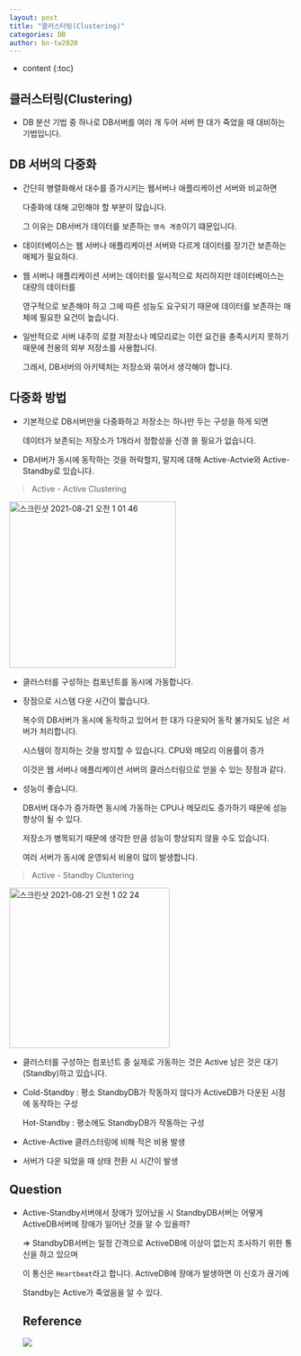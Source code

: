 ```yaml
---
layout: post
title: "클러스터링(Clustering)"
categories: DB
author: bn-tw2020
---
```

* content
{:toc}


## 클러스터링(Clustering)

* DB 분산 기법 중 하나로 DB서버를 여러 개 두어 서버 한 대가 죽었을 때 대비하는 기법입니다.





## DB 서버의 다중화

* 간단히 병렬화해서 대수를 증가시키는 웹서버나 애플리케이션 서버와 비교하면

  다중화에 대해 고민해야 할 부분이 많습니다.

  그 이유는 DB서버가 데이터를 보존하는 `영속 계층`이기 떄문입니다.

* 데이터베이스는 웹 서버나 애플리케이션 서버와 다르게 데이터를 장기간 보존하는 매체가 필요하다.

* 웹 서버나 애플리케이션 서버는 데이터를 일시적으로 처리하지만 데이터베이스는 대량의 데이터를

  영구적으로 보존해야 하고 그에 따른 성능도 요구되기 때문에 데이터를 보존하는 매체에 필요한 요건이 높습니다.

* 일반적으로 서버 내주의 로컬 저장소나 메모리로는 이런 요건을 충족시키지 못하기 때문에 전용의 외부 저장소를 사용합니다.

  그래서, DB서버의 아키텍처는 저장소와 묶어서 생각해야 합니다.


## 다중화 방법

* 기본적으로 DB서버만을 다중화하고 저장소는 하나만 두는 구성을 하게 되면

  데이터가 보존되는 저장소가 1개라서 정합성을 신경 쓸 필요가 없습니다.

* DB서버가 동시에 동작하는 것을 허락할지, 말지에 대해 Active-Actvie와 Active-Standby로 있습니다.

> Active - Active Clustering

<img width="296" alt="스크린샷 2021-08-21 오전 1 01 46" src="https://user-images.githubusercontent.com/66770613/130261329-dfeb7a0b-d3bc-4143-af12-45ce18d70458.png">  

* 클러스터를 구성하는 컴포넌트를 동시에 가동합니다.

* 장점으로 시스템 다운 시간이 짧습니다.

  복수의 DB서버가 동시에 동작하고 있어서 한 대가 다운되어 동작 불가되도 남은 서버가 처리합니다.

  시스템이 정지하는 것을 방지할 수 있습니다. CPU와 메모리 이용률이 증가

  이것은 웹 서버나 애플리케이션 서버의 클러스터링으로 얻을 수 있는 장점과 같다.

* 성능이 좋습니다.

  DB서버 대수가 증가하면 동시에 가동하는 CPU나 메모리도 증가하기 때문에 성능향상이 될 수 있다.

  저장소가 병목되기 때문에 생각한 만큼 성능이 향상되지 않을 수도 있습니다.

  여러 서버가 동시에 운영되서 비용이 많이 발생합니다.


> Active - Standby Clustering

<img width="285" alt="스크린샷 2021-08-21 오전 1 02 24" src="https://user-images.githubusercontent.com/66770613/130261378-24b71f3e-e251-4fb1-8baf-f3a0871600ce.png">  

* 클러스터를 구성하는 컴포넌트 중 실제로 가동하는 것은 Active 남은 것은 대기(Standby)하고 있습니다.

* Cold-Standby : 평소 StandbyDB가 작동하지 않다가 ActiveDB가 다운된 시점에 동작하는 구성

  Hot-Standby : 평소에도 StandbyDB가 작동하는 구성

* Active-Active 클러스터링에 비해 적은 비용 발생

* 서버가 다운 되었을 때 상태 전환 시 시간이 발생

## Question

* Active-Standby서버에서 장애가 있어났을 시 StandbyDB서버는 어떻게 ActiveDB서버에 장애가 일어난 것을 알 수 있을까?

  => StandbyDB서버는 일정 간격으로 ActiveDB에 이상이 없는지 조사하기 위한 통신을 하고 있으며

  이 통신은 `Heartbeat`라고 합니다. ActiveDB에 장애가 발생하면 이 신호가 끊기에 
     
  Standby는 Active가 죽었음을 알 수 있다.


  ## Reference

  ![](https://dheldh77.tistory.com/entry/%EB%8D%B0%EC%9D%B4%ED%84%B0%EB%B2%A0%EC%9D%B4%EC%8A%A4-%ED%81%B4%EB%9F%AC%EC%8A%A4%ED%84%B0%EB%A7%81Clustering?category=805412)